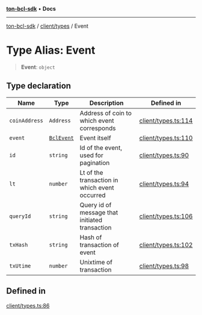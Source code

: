 [**ton-bcl-sdk**](../../../README.md) • **Docs**

***

[ton-bcl-sdk](../../../README.md) / [client/types](../README.md) / Event

# Type Alias: Event

> **Event**: `object`

## Type declaration

| Name | Type | Description | Defined in |
| ------ | ------ | ------ | ------ |
| `coinAddress` | `Address` | Address of coin to which event corresponds | [client/types.ts:114](https://github.com/ton-fun-tech/ton-bcl-sdk/blob/476d1616e5c488190cb07691b9395a27bae66f3a/src/client/types.ts#L114) |
| `event` | [`BclEvent`](BclEvent.md) | Event itself | [client/types.ts:110](https://github.com/ton-fun-tech/ton-bcl-sdk/blob/476d1616e5c488190cb07691b9395a27bae66f3a/src/client/types.ts#L110) |
| `id` | `string` | Id of the event, used for pagination | [client/types.ts:90](https://github.com/ton-fun-tech/ton-bcl-sdk/blob/476d1616e5c488190cb07691b9395a27bae66f3a/src/client/types.ts#L90) |
| `lt` | `number` | Lt of the transaction in which event occurred | [client/types.ts:94](https://github.com/ton-fun-tech/ton-bcl-sdk/blob/476d1616e5c488190cb07691b9395a27bae66f3a/src/client/types.ts#L94) |
| `queryId` | `string` | Query id of message that initiated transaction | [client/types.ts:106](https://github.com/ton-fun-tech/ton-bcl-sdk/blob/476d1616e5c488190cb07691b9395a27bae66f3a/src/client/types.ts#L106) |
| `txHash` | `string` | Hash of transaction of event | [client/types.ts:102](https://github.com/ton-fun-tech/ton-bcl-sdk/blob/476d1616e5c488190cb07691b9395a27bae66f3a/src/client/types.ts#L102) |
| `txUtime` | `number` | Unixtime of transaction | [client/types.ts:98](https://github.com/ton-fun-tech/ton-bcl-sdk/blob/476d1616e5c488190cb07691b9395a27bae66f3a/src/client/types.ts#L98) |

## Defined in

[client/types.ts:86](https://github.com/ton-fun-tech/ton-bcl-sdk/blob/476d1616e5c488190cb07691b9395a27bae66f3a/src/client/types.ts#L86)
